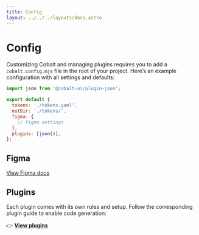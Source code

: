 ```yaml
---
title: Config
layout: ../../../layouts/docs.astro
---
```


# Config

Customizing Cobalt and managing plugins requires you to add a `cobalt.config.mjs` file in the root of your project. Here’s an example configuration with all settings and defaults:

```js
import json from '@cobalt-ui/plugin-json';

export default {
  tokens: './tokens.yaml',
  outDir: './tokens/',
  figma: {
    // figma settings
  },
  plugins: [json()],
};
```

## Figma

[View Figma docs](/docs/getting-started/figma)

## Plugins

Each plugin comes with its own rules and setup. Follow the corresponding plugin guide to enable code generation:

👉 **[View plugins](/docs/plugins)**

